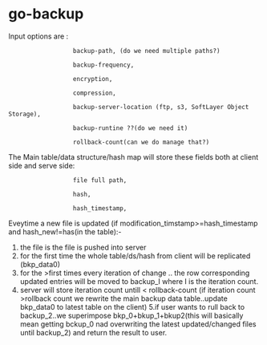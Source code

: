 go-backup
=========


Input  options are : 

                      backup-path, (do we need multiple paths?)
                      
                      backup-frequency, 
                      
                      encryption,
                      
                      compression, 
                      
                      backup-server-location (ftp, s3, SoftLayer Object Storage),
                      
                      backup-runtine ??(do we need it)
                      
                      rollback-count(can we do manage that?)


The Main table/data structure/hash map will store these fields both at client side and serve side:

                      file full path,
                      
                      hash,
                      
                      hash_timestamp,  


Eveytime a new file is updated (if modification_timstamp>=hash_timestamp and hash_new!=has(in the table):-
 1. the file is the file is pushed into server
 2. for the first time the whole table/ds/hash from client will be replicated (bkp_data0)
 3. for the >first times every iteration of change .. the row corresponding updated  entries will be moved to backup_I where I is the iteration count. 
 4. server will store iteration count untill < rollback-count (if iteration count >rollback count we rewrite the main backup data table..update bkp_data0 to latest table on the client)
5.if user wants to rull back to backup_2..we superimpose bkp_0+bkup_1+bkup2(this will basically mean getting bckup_0 nad overwriting the latest updated/changed files until backup_2) and return the result to user.
